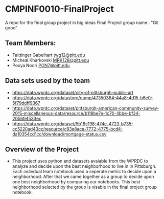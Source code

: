 # CMPINF0010-FinalProject
A repo for the final group project in big ideas
Final Project group name : "Git good"

## Team Members:
- Taittinger Gabelhart twg12@pitt.edu
- Micheal Kharkovski MRK128@pitt.edu
- Pooya Noori PON7@pitt.edu

## Data sets used by the team
- https://data.wprdc.org/dataset/city-of-pittsburgh-public-art
- https://data.wprdc.org/datastore/dump/47350364-44a8-4d15-b6e0-5f79ddff9367
- https://data.wprdc.org/dataset/pittsburgh-american-community-survey-2015-miscellaneous-data/resource/b119be7e-1c70-4bbe-bf34-2056fef533ec
- https://data.wprdc.org/dataset/5b18c198-474c-4723-b735-cc5220ad43cc/resource/c93e8aca-7772-4775-bcd4-da10354cd1cc/download/mortgage-status.csv

## Overview of the Project
- This project uses python and datasets avaiable from the WPRDC to analyze and decide upon the best neighborhood to live in in Pittsburgh. Each indivdual team notebook used a seperate metric to decide upon a neighborhood. After that we came together as a group to decide upon one best neighborhood by comparing our notebooks. This best neighborhood selected by the group is visable in the final project group notebook.
